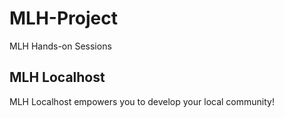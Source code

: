 # MLH-Project
MLH Hands-on Sessions

## MLH Localhost

MLH Localhost empowers you to develop your local community!